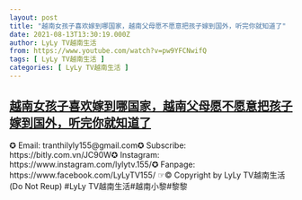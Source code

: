 ```yaml
---
layout: post
title: "越南女孩子喜欢嫁到哪国家，越南父母愿不愿意把孩子嫁到国外，听完你就知道了"
date: 2021-08-13T13:30:19.000Z
author: LyLy TV越南生活
from: https://www.youtube.com/watch?v=pw9YFCNwifQ
tags: [ LyLy TV越南生活 ]
categories: [ LyLy TV越南生活 ]
---
```

<!--1628861419000-->
[越南女孩子喜欢嫁到哪国家，越南父母愿不愿意把孩子嫁到国外，听完你就知道了](https://www.youtube.com/watch?v=pw9YFCNwifQ)
------

<div>
✪ Email: tranthilyly155@gmail.com✪ Subscribe: https://bitly.com.vn/JC90W✪ Instagram: https://www.instagram.com/lylytv.155/✪  Fanpage: https://www.facebook.com/LyLyTV155/ ☞© Copyright by LyLy TV越南生活 (Do Not Reup) #LyLy TV越南生活#越南小黎#黎黎
</div>

